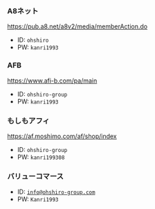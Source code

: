 ### A8ネット

https://pub.a8.net/a8v2/media/memberAction.do

- ID: `ohshiro`
- PW: `kanri1993`

### AFB

https://www.afi-b.com/pa/main

- ID: `ohshiro-group`
- PW: `kanri1993`

### もしもアフィ

https://af.moshimo.com/af/shop/index

- ID: `ohshiro-group`
- PW: `kanri199308`

### バリューコマース

- ID: [`info@ohshiro-group.com`](mailto:info@ohshiro-group.com)
- PW: `Kanri1993`